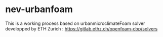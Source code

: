 # nev-urbanfoam

This is a working process based on urbanmicroclimateFoam solver developped by ETH Zurich : https://gitlab.ethz.ch/openfoam-cbp/solvers
